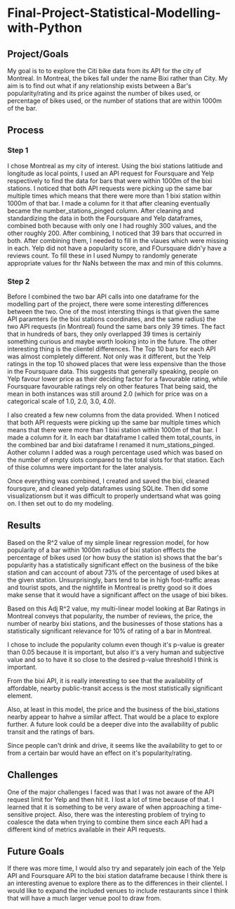 # Final-Project-Statistical-Modelling-with-Python

## Project/Goals
My goal is to to explore the Citi bike data from its API for the city of Montreal. In Montreal, the bikes fall under the name Bixi rather than City. My aim is to find out what if any relationship exists between a Bar's popularity/rating and its price against the number of bikes used, or percentage of bikes used, or the number of stations that are within 1000m of the bar.

## Process
### Step 1
I chose Montreal as my city of interest. Using the bixi stations latitiude and longitude as local points, I used an API request for Foursquare and Yelp respectively to find the data for bars that were within 1000m of the bixi stations.
I noticed that both API requests were picking up the same bar multiple times which means that there were more than 1 bixi station within 1000m of that bar. I made a column for it that after cleaning eventually became the number_stations_pinged column.
After cleaning and standardizing the data in both the Foursquare and Yelp dataframes,  combined both because with only one I had roughly 300 values, and the other roughly 200. After combining, I noticed that 39 bars that occurred in both. 
After combining them, I needed to fill in the vlaues which were missing in each. Yelp did not have a popularity score, and FOursquare didn'y have a reviews count. To fill these in I used Numpy to randomly generate appropriate values for thr NaNs between the max and min of this columns. 
### Step 2
Before I combined the two bar API calls into one dataframe for the modelling part of the project, there were some interesting differences between the two.
One of the most intersting things is that given the same API paramters (ie the bixi stations coordinates, and the same radius) the two API requests (in Montreal) found the same bars only 39 times. The fact that in hundreds of bars, they only overlapped 39 times is certainly something curious and maybe worth looking into in the future. The other interesting thing is the clientel differences. The Top 10 bars for each API was almost completely different. Not only was it different, but the Yelp ratings in the top 10 showed places that were less expensive than the those in the Foursquare data. This suggests that generally speaking, people on Yelp favour lower price as their deciding factor for a favourable rating, while Foursquare favourable ratings rely on other features That being said, the mean in both instances was still around 2.0 (which for price was on a categorical scale of 1.0, 2.0, 3.0, 4.0).

I also created a few new columns from the data provided. When I noticed that both API requests were picking up the same bar multiple times which means that there were more than 1 bixi station within 1000m of that bar. I made a column for it. In each bar dtataframe I called them total_counts, in the combined bar and bixi dataframe I renamed it num_stations_pinged. Aother column I added was a rough percentage used which was based on the number of empty slots compared to the total slots for that station. Each of thise columns were important for the later analysis.

Once everything was combined, I created and saved the bixi, cleaned foursqure, and cleaned yelp dataframes using SQLite. Then  did some visualizationsm but it was difficult to properly undertsand what was going on. I then set out to do my modeling.  

## Results
Based on the R^2 value of my simple linear regression model, for how popularity of a bar within 1000m radius of bixi station efffects the percentage of bikes used (or how busy the station is) shows that the bar's popularity has a statistically significant effect on the business of the bike station and can account of about 73% of the percentage of used bikes at the given station.
Unsurprisingly, bars tend to be in high foot-traffic areas and tourist spots, and the nightlife in Montreal is pretty good so it does make sense that it would have a significant affect on the usage of bixi bikes.

Based on this Adj R^2 value, my multi-linear model looking at Bar Ratings in Montreal conveys that popularity, the number of reviews, the price, the number of nearby bixi stations, and the businesses of those stations has a statistically significant relevance for 10% of rating of a bar in Montreal.

I chose to include the popularity column even though it's p-value is greater than 0.05 because it is important, but also it's a very human and subjective value and so to have it so close to the desired p-value threshold I think is important.

From the bixi API, it is really interesting to see that the availability of affordable, nearby public-transit access is the most statistically significant element.

Also, at least in this model, the price and the business of the bixi_stations nearby appear to hahve a similar affect. That would be a place to explore further. A future look could be a deeper dive into the availability of public transit and the ratings of bars. 

Since people can't drink and drive, it seems like the availability to get to or from a certain bar would have an effect on it's popularity/rating.


## Challenges 
One of the major challenges I faced was that I was not aware of the API request limit for Yelp and then hit it. I lost a lot of time because of that. I learned that it is something to be very aware of when approaching a time-sensitive project. Also, there was the interesting problem of trying to coalesce the data when trying to combine them since each API had a different kind of metrics available in their API requests.

## Future Goals
If there was more time, I would also try and separately join each of the Yelp API and Foursquare API to the bixi station dataframe because I think there is an interesting avenue to explore there as to the differences in their clientel. I would like to expand the included venues to include restaurants since I think that will have a much larger venue pool to draw from. 
